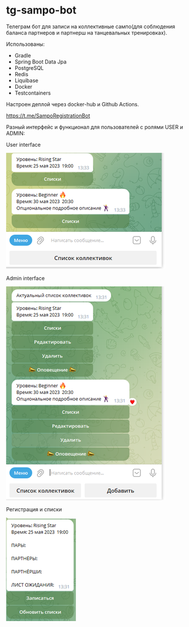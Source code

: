 # tg-sampo-bot

Телеграм бот для записи на коллективные сампо(для соблюдения баланса партнеров и партнерш на танцевальных тренировках).

Использованы:  
- Gradle
- Spring Boot Data Jpa
- PostgreSQL
- Redis
- Liquibase
- Docker
- Testcontainers

Настроен деплой через docker-hub и Github Actions.

https://t.me/SampoRegistrationBot

Разный интерфейс и функционал для пользователей с ролями USER и ADMIN:

User interface

![User interface](/images/user.png)

Admin interface

![User interface](/images/admin.png)

Регистрация и списки

![User interface](/images/signup.png)
